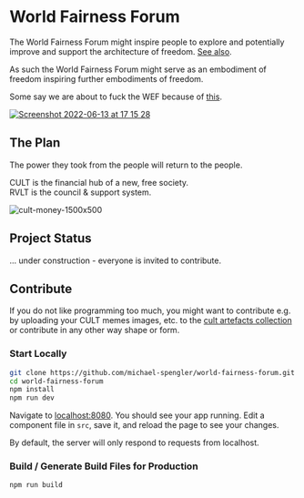 # World Fairness Forum
The World Fairness Forum might inspire people to explore and potentially improve and support the architecture of freedom. [See also](https://github.com/michael-spengler/cultmagazine#architecture).   

As such the World Fairness Forum might serve as an embodiment of freedom inspiring further embodiments of freedom.    

Some say we are about to fuck the WEF because of [this](https://www.youtube.com/watch?v=J7GY1Xg6X20).

[![Screenshot 2022-06-13 at 17 15 28](https://user-images.githubusercontent.com/43786652/173386659-e8a73aec-bd77-4a73-8e6e-9a1dcc0e480d.png)](https://www.youtube.com/watch?v=J7GY1Xg6X20)

## The Plan
The power they took from the people will return to the people. 

CULT is the financial hub of a new, free society.  
RVLT is the council & support system.

![cult-money-1500x500](https://user-images.githubusercontent.com/43786652/191938463-b23804e7-8e96-4874-889b-9c027c2f471a.jpeg)

## Project Status
... under construction - everyone is invited to contribute.

## Contribute
If you do not like programming too much, you might want to contribute e.g. by uploading your CULT memes images, etc. to the [cult artefacts collection](https://github.com/cultfamily-on-github/cult-artefacts-collection) or contribute in any other way shape or form.


### Start Locally
```bash
git clone https://github.com/michael-spengler/world-fairness-forum.git
cd world-fairness-forum
npm install
npm run dev
```

Navigate to [localhost:8080](http://localhost:8080). You should see your app running. Edit a component file in `src`, save it, and reload the page to see your changes.

By default, the server will only respond to requests from localhost. 

### Build / Generate Build Files for Production

```bash
npm run build
```

